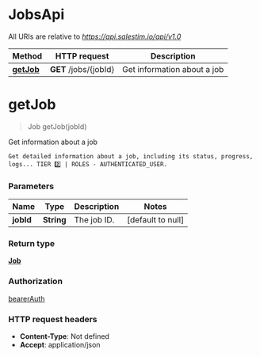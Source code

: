 # JobsApi

All URIs are relative to *https://api.salestim.io/api/v1.0*

Method | HTTP request | Description
------------- | ------------- | -------------
[**getJob**](JobsApi.md#getJob) | **GET** /jobs/{jobId} | Get information about a job


<a name="getJob"></a>
# **getJob**
> Job getJob(jobId)

Get information about a job

    Get detailed information about a job, including its status, progress, logs... TIER 2️⃣ | ROLES - AUTHENTICATED_USER.

### Parameters

Name | Type | Description  | Notes
------------- | ------------- | ------------- | -------------
 **jobId** | **String**| The job ID. | [default to null]

### Return type

[**Job**](../Models/Job.md)

### Authorization

[bearerAuth](../README.md#bearerAuth)

### HTTP request headers

- **Content-Type**: Not defined
- **Accept**: application/json

